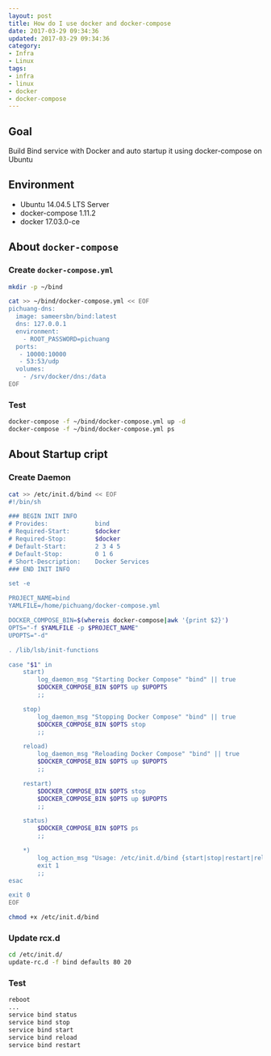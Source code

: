 ```yaml
---
layout: post
title: How do I use docker and docker-compose
date: 2017-03-29 09:34:36
updated: 2017-03-29 09:34:36
category:
- Infra
- Linux
tags:
- infra
- linux
- docker
- docker-compose
---
```


## Goal
Build Bind service with Docker and auto startup it using docker-compose on Ubuntu

## Environment
- Ubuntu 14.04.5 LTS Server
- docker-compose 1.11.2
- docker 17.03.0-ce

## About `docker-compose`

### Create `docker-compose.yml`
```bash
mkdir -p ~/bind

cat >> ~/bind/docker-compose.yml << EOF
pichuang-dns:
  image: sameersbn/bind:latest
  dns: 127.0.0.1
  environment:
    - ROOT_PASSWORD=pichuang
  ports:
   - 10000:10000
   - 53:53/udp
  volumes:
    - /srv/docker/dns:/data
EOF
```

<!--more-->

### Test
```bash
docker-compose -f ~/bind/docker-compose.yml up -d
docker-compose -f ~/bind/docker-compose.yml ps
```

## About Startup cript

### Create Daemon
```bash
cat >> /etc/init.d/bind << EOF
#!/bin/sh

### BEGIN INIT INFO
# Provides:             bind
# Required-Start:       $docker
# Required-Stop:        $docker
# Default-Start:        2 3 4 5
# Default-Stop:         0 1 6
# Short-Description:    Docker Services
### END INIT INFO

set -e

PROJECT_NAME=bind
YAMLFILE=/home/pichuang/docker-compose.yml

DOCKER_COMPOSE_BIN=$(whereis docker-compose|awk '{print $2}')
OPTS="-f $YAMLFILE -p $PROJECT_NAME"
UPOPTS="-d"

. /lib/lsb/init-functions

case "$1" in
    start)
        log_daemon_msg "Starting Docker Compose" "bind" || true
        $DOCKER_COMPOSE_BIN $OPTS up $UPOPTS
        ;;

    stop)
        log_daemon_msg "Stopping Docker Compose" "bind" || true
        $DOCKER_COMPOSE_BIN $OPTS stop
        ;;

    reload)
        log_daemon_msg "Reloading Docker Compose" "bind" || true
        $DOCKER_COMPOSE_BIN $OPTS up $UPOPTS
        ;;

    restart)
        $DOCKER_COMPOSE_BIN $OPTS stop
        $DOCKER_COMPOSE_BIN $OPTS up $UPOPTS
        ;;

    status)
        $DOCKER_COMPOSE_BIN $OPTS ps
        ;;

    *)
        log_action_msg "Usage: /etc/init.d/bind {start|stop|restart|reload|status}" || true
        exit 1
        ;;
esac

exit 0
EOF

chmod +x /etc/init.d/bind
```

### Update rcx.d
```bash
cd /etc/init.d/
update-rc.d -f bind defaults 80 20
```

### Test
```bash
reboot
...
service bind status
service bind stop
service bind start
service bind reload
service bind restart
```

